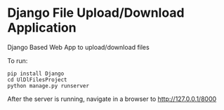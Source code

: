 
# Django File Upload/Download Application

Django Based Web App to upload/download files

To run:

```
pip install Django
cd UlDlFilesProject
python manage.py runserver
```

After the server is running, navigate in a browser to http://127.0.0.1/8000

